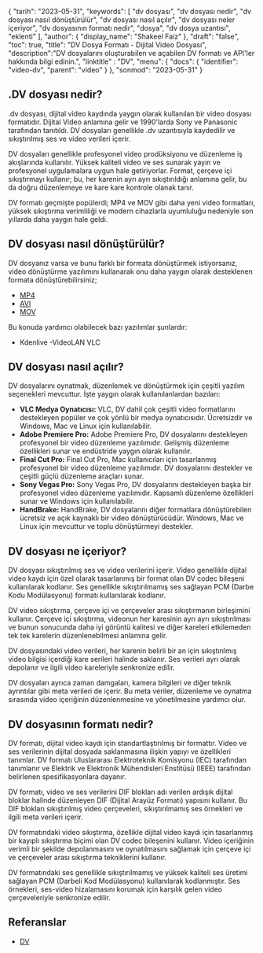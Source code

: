 {
"tarih": "2023-05-31",
  "keywords": [
"dv dosyası",
"dv dosyası nedir",
"dv dosyası nasıl dönüştürülür",
"dv dosyası nasıl açılır",
"dv dosyası neler içeriyor",
"dv dosyasının formatı nedir",
"dosya",
"dv dosya uzantısı",
"eklenti"
],
  "author": {
"display_name": "Shakeel Faiz"
},
"draft": "false",
"toc": true,
"title": "DV Dosya Formatı - Dijital Video Dosyası",
  "description":"DV dosyalarını oluşturabilen ve açabilen DV formatı ve API'ler hakkında bilgi edinin.",
"linktitle" : "DV",
  "menu": {
    "docs": {
      "identifier": "video-dv",
      "parent": "video"
}
},
"sonmod": "2023-05-31"
}

## .DV dosyası nedir?

.dv dosyası, dijital video kaydında yaygın olarak kullanılan bir video dosyası formatıdır. Dijital Video anlamına gelir ve 1990'larda Sony ve Panasonic tarafından tanıtıldı. DV dosyaları genellikle .dv uzantısıyla kaydedilir ve sıkıştırılmış ses ve video verileri içerir.

DV dosyaları genellikle profesyonel video prodüksiyonu ve düzenleme iş akışlarında kullanılır. Yüksek kaliteli video ve ses sunarak yayın ve profesyonel uygulamalara uygun hale getiriyorlar. Format, çerçeve içi sıkıştırmayı kullanır; bu, her karenin ayrı ayrı sıkıştırıldığı anlamına gelir, bu da doğru düzenlemeye ve kare kare kontrole olanak tanır.

DV formatı geçmişte popülerdi; MP4 ve MOV gibi daha yeni video formatları, yüksek sıkıştırma verimliliği ve modern cihazlarla uyumluluğu nedeniyle son yıllarda daha yaygın hale geldi.

## DV dosyası nasıl dönüştürülür?

DV dosyanız varsa ve bunu farklı bir formata dönüştürmek istiyorsanız, video dönüştürme yazılımını kullanarak onu daha yaygın olarak desteklenen formata dönüştürebilirsiniz;

- [MP4](/tr/video/mp4/)
- [AVI](/tr/video/avi/)
- [MOV](/tr/video/mov/)

Bu konuda yardımcı olabilecek bazı yazılımlar şunlardır:

- Kdenlive
-VideoLAN VLC

## DV dosyası nasıl açılır?

DV dosyalarını oynatmak, düzenlemek ve dönüştürmek için çeşitli yazılım seçenekleri mevcuttur. İşte yaygın olarak kullanılanlardan bazıları:

- **VLC Medya Oynatıcısı:** VLC, DV dahil çok çeşitli video formatlarını destekleyen popüler ve çok yönlü bir medya oynatıcısıdır. Ücretsizdir ve Windows, Mac ve Linux için kullanılabilir.
- **Adobe Premiere Pro:** Adobe Premiere Pro, DV dosyalarını destekleyen profesyonel bir video düzenleme yazılımıdır. Gelişmiş düzenleme özellikleri sunar ve endüstride yaygın olarak kullanılır.
- **Final Cut Pro:** Final Cut Pro, Mac kullanıcıları için tasarlanmış profesyonel bir video düzenleme yazılımıdır. DV dosyalarını destekler ve çeşitli güçlü düzenleme araçları sunar.
- **Sony Vegas Pro:** Sony Vegas Pro, DV dosyalarını destekleyen başka bir profesyonel video düzenleme yazılımıdır. Kapsamlı düzenleme özellikleri sunar ve Windows için kullanılabilir.
- **HandBrake:** HandBrake, DV dosyalarını diğer formatlara dönüştürebilen ücretsiz ve açık kaynaklı bir video dönüştürücüdür. Windows, Mac ve Linux için mevcuttur ve toplu dönüştürmeyi destekler.

## DV dosyası ne içeriyor?

DV dosyası sıkıştırılmış ses ve video verilerini içerir. Video genellikle dijital video kaydı için özel olarak tasarlanmış bir format olan DV codec bileşeni kullanılarak kodlanır. Ses genellikle sıkıştırılmamış ses sağlayan PCM (Darbe Kodu Modülasyonu) formatı kullanılarak kodlanır.

DV video sıkıştırma, çerçeve içi ve çerçeveler arası sıkıştırmanın birleşimini kullanır. Çerçeve içi sıkıştırma, videonun her karesinin ayrı ayrı sıkıştırılması ve bunun sonucunda daha iyi görüntü kalitesi ve diğer kareleri etkilemeden tek tek karelerin düzenlenebilmesi anlamına gelir.

DV dosyasındaki video verileri, her karenin belirli bir an için sıkıştırılmış video bilgisi içerdiği kare serileri halinde saklanır. Ses verileri ayrı olarak depolanır ve ilgili video kareleriyle senkronize edilir.

DV dosyaları ayrıca zaman damgaları, kamera bilgileri ve diğer teknik ayrıntılar gibi meta verileri de içerir. Bu meta veriler, düzenleme ve oynatma sırasında video içeriğinin düzenlenmesine ve yönetilmesine yardımcı olur.

## DV dosyasının formatı nedir?

DV formatı, dijital video kaydı için standartlaştırılmış bir formattır. Video ve ses verilerinin dijital dosyada saklanmasına ilişkin yapıyı ve özellikleri tanımlar. DV formatı Uluslararası Elektroteknik Komisyonu (IEC) tarafından tanımlanır ve Elektrik ve Elektronik Mühendisleri Enstitüsü (IEEE) tarafından belirlenen spesifikasyonlara dayanır.

DV formatı, video ve ses verilerini DIF blokları adı verilen ardışık dijital bloklar halinde düzenleyen DIF (Dijital Arayüz Formatı) yapısını kullanır. Bu DIF blokları sıkıştırılmış video çerçeveleri, sıkıştırılmamış ses örnekleri ve ilgili meta verileri içerir.

DV formatındaki video sıkıştırma, özellikle dijital video kaydı için tasarlanmış bir kayıplı sıkıştırma biçimi olan DV codec bileşenini kullanır. Video içeriğinin verimli bir şekilde depolanmasını ve oynatılmasını sağlamak için çerçeve içi ve çerçeveler arası sıkıştırma tekniklerini kullanır.

DV formatındaki ses genellikle sıkıştırılmamış ve yüksek kaliteli ses üretimi sağlayan PCM (Darbeli Kod Modülasyonu) kullanılarak kodlanmıştır. Ses örnekleri, ses-video hizalamasını korumak için karşılık gelen video çerçeveleriyle senkronize edilir.

## Referanslar
* [DV](https://en.wikipedia.org/wiki/DV)

